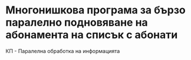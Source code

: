 # Многонишкова програма за бързо паралелно подновяване на абонамента на списък с абонати
КП - Паралелна обработка на информацията
